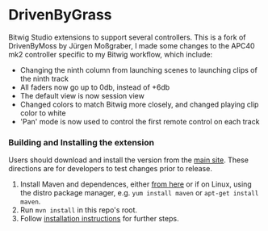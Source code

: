 # DrivenByGrass
Bitwig Studio extensions to support several controllers. This is a fork of DrivenByMoss by Jürgen Moßgraber, 
I made some changes to the APC40 mk2 controller specific to my Bitwig workflow, which include:
- Changing the ninth column from launching scenes to launching clips of the ninth track
- All faders now go up to 0db, instead of +6db
- The default view is now session view
- Changed colors to match Bitwig more closely, and changed playing clip color to white
- 'Pan' mode is now used to control the first remote control on each track

### Building and Installing the extension

Users should download and install the version from the
[main site](http://www.mossgrabers.de/Software/Bitwig/Bitwig.html).
These directions are for developers to test changes prior to release.

1. Install Maven and dependences, either [from here](https://maven.apache.org/install.html)
or if on Linux, using the distro package manager, e.g. `yum install maven` or
`apt-get install maven`.
2. Run `mvn install` in this repo's root.
3. Follow [installation instructions](https://github.com/git-moss/DrivenByMoss/wiki/Installation)
for further steps.
